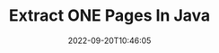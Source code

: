 ---
############################# Static ############################
layout: "auto-gen-merger"
date: 2022-09-20T10:46:05
draft: false
otherformats: ott pdf pps ppsx ppt pptx rtf tex vdx vsdm vsdx vssm vssx vstm vstx vsx

############################# Head ############################
head_title: "Extract ONE Pages in Java"
head_description: "Quickly extract pages from a ONE file in Java. Save the new document containing the selected pages using the documents merger API."

############################# Header ############################
title: "Extract ONE Pages In Java"
description: "Extract ONE Pages with a few lines of Java code."
bg_image: "https://cms.admin.containerize.com/templates/aspose/App_Themes/V3/images/bg/header1.png"
bg_overlay: false
button:
    enable: true
    icon: "fas fa-arrow-down"
    label: "Download Free Trial"
    link: "https://downloads.groupdocs.com/merger/java"

############################# SubMenu ############################
submenu:
    enable: true

    left:
        img_alt: "GroupDocs.Merger for Java"
        image: "https://cms.admin.containerize.com/templates/groupdocs/images/product-logos/90x90-noborder/groupdocs-merger-java.png"
        product: "GroupDocs.Merger"
        platform: "Java"

    middle:
        button:

            # button loop
            - link: "https://apireference.groupdocs.com/merger/java"
              text: "API Reference"

            # button loop
            - link: "https://github.com/groupdocs-merger"
              text: "Code Examples"

            # button loop
            - link: "https://products.groupdocs.app/merger/family"
              text: "Live Demos"

            # button loop
            - link: "https://purchase.groupdocs.com/pricing/merger/java"
              text: "Pricing"

    right:
        link_download: "https://downloads.groupdocs.com/merger"
        link_learn: "https://docs.groupdocs.com/merger/java"
        link_buy: "https://purchase.groupdocs.com"

############################# About ############################
about:
    enable: true
    title: "About GroupDocs.Merger for Java API"
    content: |
        [GroupDocs.Merger for Java](/merger/java/) offers a simple solution to safely merge & split between a wide range of document formats including PDF, Microsoft Office (Word, Excel, PowerPoint, OneNote), OpenDocument, HTML, images and many others within Java applications. By adding just a few lines of the code, perform several document operations such as move, remove, rotate, swap, extract or change the orientation of pages within the documents. The documents merging API also supports previewing document pages as an image to analyse the document structure, formatting and content on the page.
        
        GroupDocs.Merger API is a right choice for corporate solutions which needs file page extracting features. These APIs are well supported on all major operating systems and platforms including J2SE 7.0 (1.7), J2SE 8.0 (1.8), Java 10.

############################# Steps ############################
steps:
    enable: true
    title_left: "Extract ONE File Pages in Java"
    content_left: |
        [GroupDocs.Merger for Java](/merger/java/) makes it easy for Java developers to extract the desired pages from a ONE file and save it as a new file containing the selected pages by implementing a few easy steps.
        
        * Initialize **ExtractOptions** with page numbers that should appear in the resultant document.
        * Create new instance of **Merger** and pass source document path as a constructor parameter.
        * Call **extractPages** and pass **ExtractOptions** object.
        * Call **save** and specify the file path to save the resultant document.

    title_right: "System Requirements"
    content_right: |
        GroupDocs.Merger for Java APIs are supported on all major platforms and operating systems. Before executing the code below, please make sure that you have the following prerequisites installed on your system.

        * Operating Systems: Microsoft Windows, Linux, MacOS
        * Development Environments: NetBeans, IntelliJ IDEA, Eclipse
        * Frameworks: J2SE 7.0 (1.7), J2SE 8.0 (1.8), Java 10
        * Download the latest version of GroupDocs.Merger for Java from [Maven](https://repository.groupdocs.com/webapp/#/artifacts/browse/tree/General/repo/com/groupdocs/groupdocs-merger)
         
    code: |
     {{% merger/additional-styles %}}
     {{< merger/code-merger title="How to extract ONE file pages using Java example code">}}

        ```java    
        // Extract ONE file pages using GroupDocs.Merger API
        // Initialize ExtractOptions class with selected page numbers
        ExtractOptions extractOptions = new ExtractOptions(new int[] { 2, 5 });

        // Instantiate Merger with input ONE document
        Merger merger = new Merger("input.one");

        // Call extractPages method and pass ExtractOptions object to it
        merger.extractPages(extractOptions);
    
        // Call save method to save the output document with extracted pages
        merger.save("output.one");
        ```
     {{< /merger/code-merger >}}

############################# Demos ############################
demos:
    enable: true
    title: "Live Demos - Extract ONE Pages Online"
    content: |
       Extract ONE file pages right now by visiting [GroupDocs.Merger Live Demos](https://products.groupdocs.app/splitter/extract-pages/one) website.
       The live demo has the following benefits.
        
############################# About Formats ############################
about_formats:
    enable: true

############################# More Formats ############################
more_formats:
    enable: true
    title: "Extract Pages From Other Document Formats"
    content: |
        Java documents merger & split API for file formats and images. Extract some of the popular file formats as stated below.

############################# Back to top ###############################
back_to_top:
    enable: true
---